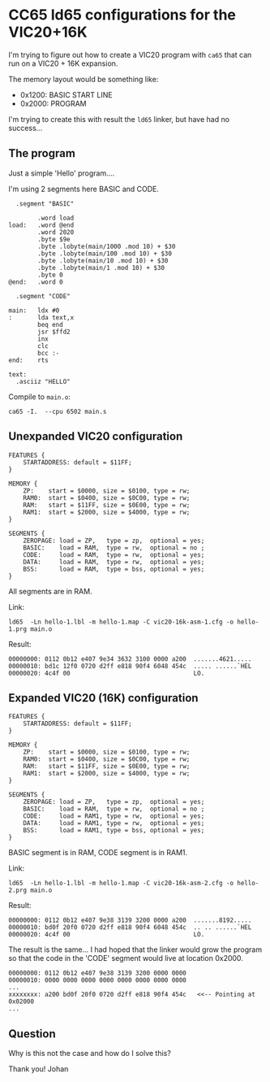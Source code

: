 # CC65 ld65 configurations for the VIC20+16K

I'm trying to figure out how to create a VIC20 program with `ca65` that can run on a VIC20 + 16K expansion.

The memory layout would be something like:
  * 0x1200: BASIC START LINE
  * 0x2000: PROGRAM

I'm trying to create this with result the `ld65` linker, but have had no success...

## The program

Just a simple 'Hello' program....

I'm using 2 segments here BASIC and CODE.

```
  .segment "BASIC"
 
        .word load
load:   .word @end
        .word 2020
        .byte $9e
        .byte .lobyte(main/1000 .mod 10) + $30
        .byte .lobyte(main/100 .mod 10) + $30
        .byte .lobyte(main/10 .mod 10) + $30
        .byte .lobyte(main/1 .mod 10) + $30
        .byte 0 
@end:   .word 0  

  .segment "CODE"

main:   ldx #0
:       lda text,x
        beq end
        jsr $ffd2
        inx
        clc
        bcc :-
end:    rts

text:
  .asciiz "HELLO"
```

Compile to `main.o`:

```
ca65 -I.  --cpu 6502 main.s

```


## Unexpanded VIC20 configuration

``` 
FEATURES {
    STARTADDRESS: default = $11FF;
}

MEMORY {
    ZP:    start = $0000, size = $0100, type = rw;
    RAM0:  start = $0400, size = $0C00, type = rw;
    RAM:   start = $11FF, size = $0E00, type = rw;
    RAM1:  start = $2000, size = $4000, type = rw;
}

SEGMENTS {
    ZEROPAGE: load = ZP,   type = zp,  optional = yes;
    BASIC:    load = RAM,  type = rw,  optional = no ;
    CODE:     load = RAM,  type = rw,  optional = yes;
    DATA:     load = RAM,  type = rw,  optional = yes;
    BSS:      load = RAM,  type = bss, optional = yes;
}

```

All segments are in RAM.

Link:

```
ld65  -Ln hello-1.lbl -m hello-1.map -C vic20-16k-asm-1.cfg -o hello-1.prg main.o

```

Result:

```
00000000: 0112 0b12 e407 9e34 3632 3100 0000 a200  .......4621.....
00000010: bd1c 12f0 0720 d2ff e818 90f4 6048 454c  ..... ......`HEL
00000020: 4c4f 00                                  LO.
```

## Expanded VIC20 (16K) configuration

```
FEATURES {
    STARTADDRESS: default = $11FF;
}

MEMORY {
    ZP:    start = $0000, size = $0100, type = rw;
    RAM0:  start = $0400, size = $0C00, type = rw;
    RAM:   start = $11FF, size = $0E00, type = rw;
    RAM1:  start = $2000, size = $4000, type = rw;
}

SEGMENTS {
    ZEROPAGE: load = ZP,   type = zp,  optional = yes;
    BASIC:    load = RAM,  type = rw,  optional = no ;
    CODE:     load = RAM1, type = rw,  optional = yes;
    DATA:     load = RAM1, type = rw,  optional = yes;
    BSS:      load = RAM1, type = bss, optional = yes;
}
```

BASIC segment is in RAM, CODE segment is in RAM1.

Link:

```
ld65  -Ln hello-1.lbl -m hello-1.map -C vic20-16k-asm-2.cfg -o hello-2.prg main.o
```

Result:

```
00000000: 0112 0b12 e407 9e38 3139 3200 0000 a200  .......8192.....
00000010: bd0f 20f0 0720 d2ff e818 90f4 6048 454c  .. .. ......`HEL
00000020: 4c4f 00                                  LO.
```

The result is the same... I had hoped that the linker would grow the program so that the code in the 'CODE' segment would live at location 0x2000.

```
00000000: 0112 0b12 e407 9e38 3139 3200 0000 0000
00000010: 0000 0000 0000 0000 0000 0000 0000 0000
...
xxxxxxxx: a200 bd0f 20f0 0720 d2ff e818 90f4 454c   <<-- Pointing at 0x02000
...
```

## Question

Why is this not the case and how do I solve this?

Thank you!
Johan
